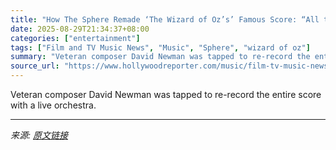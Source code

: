 ```yaml
---
title: "How The Sphere Remade ‘The Wizard of Oz’s’ Famous Score: “All the Numbers Have to Sparkle”"
date: 2025-08-29T21:34:37+08:00
categories: ["entertainment"]
tags: ["Film and TV Music News", "Music", "Sphere", "wizard of oz"]
summary: "Veteran composer David Newman was tapped to re-record the entire score with a live orchestra."
source_url: "https://www.hollywoodreporter.com/music/film-tv-music-news/how-the-sphere-remade-the-wizard-of-oz-score-1236357267/"
---
```


Veteran composer David Newman was tapped to re-record the entire score with a live orchestra.

---

*来源: [原文链接](https://www.hollywoodreporter.com/music/film-tv-music-news/how-the-sphere-remade-the-wizard-of-oz-score-1236357267/)*
